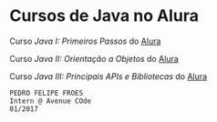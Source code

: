 # Cursos de Java no Alura

Curso *Java I: Primeiros Passos* do [Alura](https://www.alura.com.br/curso-online-primeiros-passos-com-java)

Curso *Java II: Orientação a Objetos* do [Alura](https://cursos.alura.com.br/course/java-e-orientacao-a-objetos)

Curso *Java III: Principais APIs e Bibliotecas* do [Alura](https://cursos.alura.com.br/course/java-e-bibliotecas)

```
PEDRO FELIPE FROES
Intern @ Avenue COde
01/2017
```